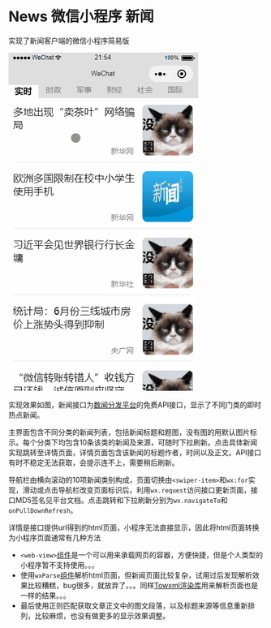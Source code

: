 # News 微信小程序 新闻

实现了新闻客户端的微信小程序简易版

![img](https://github.com/yiyiQuasar/News/blob/master/newsShow.gif)

实现效果如图，新闻接口为[数闻分发平台](https://fenfa.shuwen.com/)的免费API接口，显示了不同门类的即时热点新闻。

主界面包含不同分类的新闻列表，包括新闻标题和题图，没有图的用默认图片标示。每个分类下均包含10条该类的新闻及来源，可随时下拉刷新。点击具体新闻实现跳转至详情页面，详情页面包含该新闻的标题作者，时间以及正文。API接口有时不稳定无法获取，会提示连不上，需要稍后刷新。

导航栏由横向滚动的10项新闻类别构成，页面切换由```<swiper-item>```和```wx:for```实现，滑动或点击导航栏改变页面标识后，利用```wx.request```访问接口更新页面，接口MD5签名见平台文档。点击跳转和下拉刷新分别为```wx.navigateTo```和```onPullDownRefresh```。

详情是接口提供url得到的html页面，小程序无法直接显示，因此将html页面转换为小程序页面通常有几种方法
- ```<web-view>```[组件](https://developers.weixin.qq.com/miniprogram/dev/component/web-view.html?search-key=web-view)是一个可以用来承载网页的容器，方便快捷，但是个人类型的小程序暂不支持使用。。。
- 使用```wxParse```[组件](https://github.com/icindy/wxParse)解析html页面，但新闻页面比较复杂，试用过后发现解析效果比较糟糕，bug很多，就放弃了。。。同样[Towxml渲染库](https://github.com/sbfkcel/towxml)用来解析页面也是一样的结果。。。
- 最后使用正则匹配获取文章正文中的图文段落，以及标题来源等信息重新排列，比较麻烦，也没有做更多的显示效果调整。
